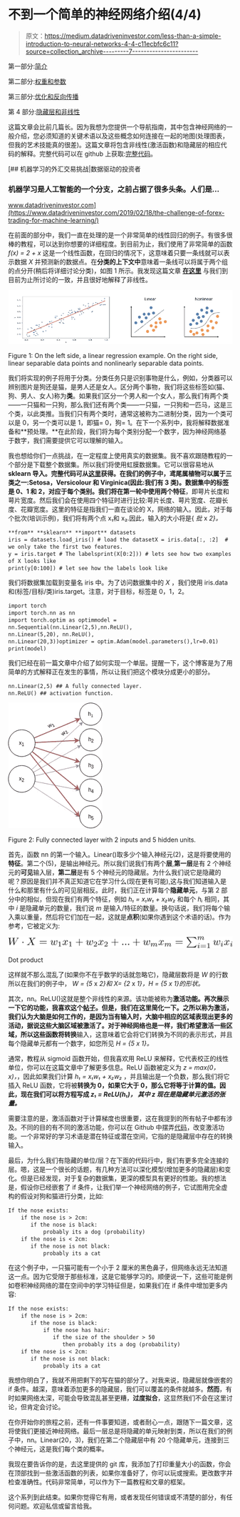 # 不到一个简单的神经网络介绍(4/4)

> 原文：<https://medium.datadriveninvestor.com/less-than-a-simple-introduction-to-neural-networks-4-4-c11ecbfc6c11?source=collection_archive---------7----------------------->

第一部分:[简介](https://medium.com/datadriveninvestor/less-than-a-simple-introduction-to-neural-networks-1-2-d48c9843102b)

第二部分:[权重和参数](https://medium.com/datadriveninvestor/less-than-a-simple-introduction-to-neural-networks-2-4-35326721f6af)

第三部分:[优化和反向传播](https://medium.com/datadriveninvestor/less-than-a-simple-introduction-to-neural-networks-3-4-60e60a482eb3)

第 4 部分:[隐藏层和非线性](https://medium.com/@ahmedbahaaselim/less-than-a-simple-introduction-to-neural-networks-4-4-c11ecbfc6c11?sk=cc093344c56ad045af667454c78b61ab)

这篇文章会比前几篇长。因为我想为您提供一个导航指南，其中包含神经网络的一般介绍，您必须知道的关键术语以及这些概念如何连接在一起的地图(处理图表，但我的艺术技能真的很差)。这篇文章将包含非线性(激活函数)和隐藏层的相应代码的解释。完整代码可以在 github 上获取:[完整代码](https://github.com/W1ndSurf3r/Medium/blob/master/Simple_Intro/Classification/Tutorial_1.py)。

[](https://www.datadriveninvestor.com/2019/02/18/the-challenge-of-forex-trading-for-machine-learning/) [## 机器学习的外汇交易挑战|数据驱动的投资者

### 机器学习是人工智能的一个分支，之前占据了很多头条。人们是…

www.datadriveninvestor.com](https://www.datadriveninvestor.com/2019/02/18/the-challenge-of-forex-trading-for-machine-learning/) 

在前面的部分中，我们一直在处理的是一个非常简单的线性回归的例子。有很多很棒的教程，可以达到你想要的详细程度。到目前为止，我们使用了非常简单的函数 *f(x) = 2 + x* 这是一个线性函数，在回归的情况下，这意味着只要一条线就可以表示数据 *X* 并预测新的数据点。在**分类的上下文中**意味着一条线可以将属于两个组的点分开(稍后将详细讨论分类)，如图 1 所示。我发现这篇文章 [**在这里**](https://towardsdatascience.com/visualizing-the-non-linearity-of-neural-networks-c55b2a14ad7a) 与我们到目前为止所讨论的一致，并且很好地解释了非线性。

![](img/18c07ae1d936d7d69e322120282763fe.png)

Figure 1: On the left side, a linear regression example. On the right side, linear separable data points and nonlinearly separable data points.

我们将实现的例子将用于分类。分类任务只是识别事物是什么，例如，分类器可以辨别图片是狗还是猫，是男人还是女人。区分两个事物，我们将这些标签如(猫、狗、男人、女人)称为**类**。如果我们区分一个男人和一个女人，那么我们有两个类——一只猫和一只狗，那么我们还有两个类——一只猫，一只狗和一匹马，这是三个类，以此类推。当我们只有两个类时，通常这被称为二进制分类，因为一个类可以是 0，另一个类可以是 1，即猫= 0，狗= 1。在下一个系列中，我将解释数据准备和**预处理。**在此阶段，我们将为每个类别分配一个数字，因为神经网络基于数字，我们需要提供它可以理解的输入。

我也想给你们一点挑战，在一定程度上使用真实的数据集。我不喜欢跟随教程的一个部分是下载整个数据集。所以我们将使用虹膜数据集。它可以很容易地从 **sklearn 导入。**完整代码可从[这里](https://github.com/W1ndSurf3r/Medium/blob/master/Simple_Intro/Classification/Tutorial_1.py)获得。在我们的例子中，鸢尾属植物可以属于三类之一:Setosa，Versicolour 和 Virginica(因此:我们有 3 类)。数据集中的标签是 0、1 和 2，对应于每个类别。我们将在第一轮中使用两个**特征**，即萼片长度和萼片宽度。然后我们会在使用四个特征时进行比较:萼片长度、萼片宽度、花瓣长度、花瓣宽度。这里的特征是指我们一直在谈论的 X，网络的输入。因此，对于每个批次(培训示例)，我们将有两个点 x₁和 x₂.因此，输入的大小将是{ *批* x *2}。*

```
**from** **sklearn** **import** datasets
iris = datasets.load_iris() # load the datasetX = iris.data[:, :2]  # we only take the first two features.
y = iris.target # The labelsprint(X[0:2])) # lets see how two examples of X looks like
print(y[0:100]) # let see how the labels look like
```

我们将数据集加载到变量名 iris 中。为了访问数据集中的 *X* ，我们使用 iris.data 和(标签/目标/类)iris.target。注意，对于目标，标签是 0，1，2。

```
import torch
import torch.nn as nn
import torch.optim as optimmodel = 
nn.Sequential(nn.Linear(2,5),nn.ReLU(),
nn.Linear(5,20), nn.ReLU(),
nn.Linear(20,3))optimizer = optim.Adam(model.parameters(),lr=0.01)
print(model)
```

我们已经在前一篇文章中介绍了如何实现一个单层。提醒一下，这个博客是为了用简单的方式解释正在发生的事情，所以让我们把这个模块分成更小的部分。

```
nn.Linear(2,5) ## A fully connected layer.
nn.ReLU() ## activation function.
```

![](img/150c05647b3e785a814605014a839d38.png)

Figure 2: Fully connected layer with 2 inputs and 5 hidden units.

首先，函数 nn 的第一个输入。Linear()取多少个输入神经元(2)，这是将要使用的**特征**。第二个(5)，是输出神经元。所以我们说我们有两个**层**,**第一层**是有 2 个神经元的**可见**输入层，**第二层**是有 5 个神经元的隐藏层。为什么我们说它是隐藏的呢？原因是我们并不真正知道它在学习什么(现在更有可能),这与我们知道输入是什么和那里有什么的可见层相反。此时，我们正在计算每个**隐藏单元**，与第 2 部分中的相似，但现在我们有两个特征，例如 *h₁ = x₁w₁ + x₂w₂* 和每个 *hᵢ* 相同，其中 *i* 是隐藏单元的数量，我们说 *m* 是输入/特征的数量。换句话说，我们将每个输入乘以重量，然后将它们加在一起，这就是**点积**(如果你遇到这个术语的话)。作为参考，它被定义为:

![](img/d8e6e692f4efdd751ec56cc1add48125.png)

Dot product

这样就不那么混乱了(如果你不在乎数学的话就忽略它)，隐藏层数将是 *W* 的行数所以在我们的例子中， *W = {5* x *2}和 X= {2* x *1}，H = {5 x 1}的形状。*

其次，nn。ReLU()这就是整个非线性的来源。该功能被称为**激活功能。**再次展示一下它的功能，我喜欢这个[帖子](https://towardsdatascience.com/visualizing-the-non-linearity-of-neural-networks-c55b2a14ad7a)。但是，我们在这里简化一下。之所以称为激活，我们认为大脑是如何工作的，是因为当有输入时，大脑中相应的区域表现出更多的活动，据说这些大脑区域被激活了。对于神经网络也是一样，我们希望激活一些区域，所以这些函数将**转换**输入，这意味着它会将它们转换为不同的表示形式，并且每个隐藏单元都有一个数字，如您所见 *H = {5 x 1}。*

通常，教程从 sigmoid 函数开始，但我喜欢用 ReLU 来解释，它代表校正的线性单位，你可以在这篇文章中了解更多信息。ReLU 函数被定义为 *z = max(0，x)，*，因此如果我们计算 *h₁ = x₁w₁ + x₂w₂* ，并且输出是一个负数，那么我们将它插入 ReLU 函数，它将被**转换为 0，如果它大于 0，那么它将等于计算的值。因此，现在我们可以将方程写成 *z₁ = ReLU(h₁)，* ***其中 z 现在是隐藏单元激活的张量。*****

需要注意的是，激活函数对于计算梯度也很重要，这在我提到的所有帖子中都有涉及。不同的目的有不同的激活功能，你可以在 Github 中摆弄[代码](https://github.com/W1ndSurf3r/Medium/blob/master/Simple_Intro/Classification/Tutorial_1.py)，改变激活功能。一个非常好的学习术语是潜在特征或潜在空间，它指的是隐藏层中存在的转换输入。

最后，为什么我们有隐藏的单位/层？在下面的代码行中，我们有更多完全连接的层。嗯，这是一个很长的话题，有几种方法可以深化模型(增加更多的隐藏层)和变化。但是已经发现，对于复杂的数据集，更深的模型具有更好的性能。我的想法是，假设你已经嵌套了 if 条件，让我们举一个神经网络的例子，它试图用完全虚构的假设对狗和猫进行分类，比如:

```
If the nose exists:
    if the nose is > 2cm:
       if the nose is black:
           probably its a dog (probability)
    if the nose is < 2cm:
       if the nose is not black:
           probably its a cat
```

在这个例子中，一只猫可能有一个小于 2 厘米的黑色鼻子，但网络永远无法知道这一点。因为它受限于那些标准，这是它能够学习的。顺便说一下，这些可能是例如卷积神经网络的潜在空间中的学习特征但是，如果我们在 if 条件中增加更多内容:

```
If the nose exists:
    if the nose is > 2cm:
       if the nose is black:
           if the nose has hair:
              if the size of the shoulder > 50 
                 then probably its a dog (probability)
    if the nose is < 2cm:
       if the nose is not black:
           probably its a cat
```

我想你明白了，我就不用把剩下的写在猫的部分了。对我来说，隐藏层就像嵌套的 if 条件。越深，意味着添加更多的隐藏层，我们可以覆盖的条件就越多。**然而**，有时如果网络太深，可能会导致混乱甚至更糟，**过度拟合**，这显然我们不会在这里讨论，但肯定会讨论。

在你开始你的旅程之前，还有一件事要知道，或者耐心一点，跟随下一篇文章，这将使我们更接近神经网络。最后一层总是将隐藏的单元映射到类，所以在我们的例子中，nn。Linear(20，3)，我们在第二个隐藏层中有 20 个隐藏单元，连接到三个神经元，这是我们每个类的概率。

我现在要告诉你的是，去这里提供的 git 库，我添加了打印重量大小的函数，你会在顶部找到一些激活函数的列表，如果你准备好了，你可以玩或搜索。更改数字并检查准确性。代码非常简单，可以作为下一篇教程和文章的框架。

这个系列到此结束。如果你觉得它有用，或者发现任何错误或不清楚的部分，有任何问题。欢迎私信或留言给我。